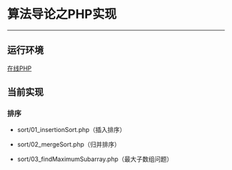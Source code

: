 # 算法导论之PHP实现

---

## 运行环境

[在线PHP](https://3v4l.org/)

## 当前实现

### 排序

- sort/01_insertionSort.php（插入排序）

- sort/02_mergeSort.php（归并排序）

- sort/03_findMaximumSubarray.php（最大子数组问题）
